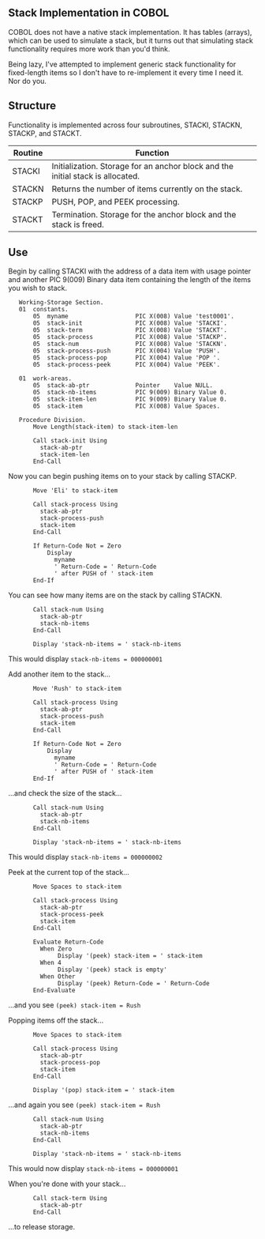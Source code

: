 ## Stack Implementation in COBOL

COBOL does not have a native stack implementation.  It has tables (arrays), which can be used to simulate a stack, but it turns out that simulating stack functionality requires more work than you'd think.

Being lazy, I've attempted to implement generic stack functionality for fixed-length items so I don't have to re-implement it every time I need it.  Nor do you.

## Structure

Functionality is implemented across four subroutines, STACKI, STACKN, STACKP, and STACKT.

| Routine | Function |
| ------- | -------- |
| STACKI | Initialization.  Storage for an anchor block and the initial stack is allocated. |
| STACKN | Returns the number of items currently on the stack. |
| STACKP | PUSH, POP, and PEEK processing. |
| STACKT | Termination.  Storage for the anchor block and the stack is freed. |

## Use

Begin by calling STACKI with the address of a data item with usage pointer and another PIC 9(009) Binary data item containing the length of the items you wish to stack.

       Working-Storage Section.
       01  constants.
           05  myname                   PIC X(008) Value 'test0001'.
           05  stack-init               PIC X(008) Value 'STACKI'.
           05  stack-term               PIC X(008) Value 'STACKT'.
           05  stack-process            PIC X(008) Value 'STACKP'.
           05  stack-num                PIC X(008) Value 'STACKN'.
           05  stack-process-push       PIC X(004) Value 'PUSH'.
           05  stack-process-pop        PIC X(004) Value 'POP '.
           05  stack-process-peek       PIC X(004) Value 'PEEK'.
           
       01  work-areas.
           05  stack-ab-ptr             Pointer    Value NULL.
           05  stack-nb-items           PIC 9(009) Binary Value 0.
           05  stack-item-len           PIC 9(009) Binary Value 0.
           05  stack-item               PIC X(008) Value Spaces.
           
       Procedure Division.
           Move Length(stack-item) to stack-item-len
           
           Call stack-init Using
             stack-ab-ptr
             stack-item-len
           End-Call
           
Now you can begin pushing items on to your stack by calling STACKP.

           Move 'Eli' to stack-item
           
           Call stack-process Using
             stack-ab-ptr
             stack-process-push
             stack-item
           End-Call
           
           If Return-Code Not = Zero
               Display
                 myname
                 ' Return-Code = ' Return-Code
                 ' after PUSH of ' stack-item
           End-If
           
You can see how many items are on the stack by calling STACKN.

           Call stack-num Using
             stack-ab-ptr
             stack-nb-items
           End-Call
           
           Display 'stack-nb-items = ' stack-nb-items
           
This would display `stack-nb-items = 000000001`

Add another item to the stack...

           Move 'Rush' to stack-item

           Call stack-process Using
             stack-ab-ptr
             stack-process-push
             stack-item
           End-Call
           
           If Return-Code Not = Zero
               Display
                 myname
                 ' Return-Code = ' Return-Code
                 ' after PUSH of ' stack-item
           End-If

...and check the size of the stack...

           Call stack-num Using
             stack-ab-ptr
             stack-nb-items
           End-Call
           
           Display 'stack-nb-items = ' stack-nb-items
           
This would display `stack-nb-items = 000000002`

Peek at the current top of the stack...

           Move Spaces to stack-item
           
           Call stack-process Using
             stack-ab-ptr
             stack-process-peek
             stack-item
           End-Call
           
           Evaluate Return-Code
             When Zero
                  Display '(peek) stack-item = ' stack-item
             When 4
                  Display '(peek) stack is empty'
             When Other
                  Display '(peek) Return-Code = ' Return-Code
           End-Evaluate

...and you see `(peek) stack-item = Rush`

Popping items off the stack...

           Move Spaces to stack-item
           
           Call stack-process Using
             stack-ab-ptr
             stack-process-pop
             stack-item
           End-Call
           
           Display '(pop) stack-item = ' stack-item
           
...and again you see `(peek) stack-item = Rush`

           Call stack-num Using
             stack-ab-ptr
             stack-nb-items
           End-Call
           
           Display 'stack-nb-items = ' stack-nb-items

This would now display `stack-nb-items = 000000001`

When you're done with your stack...

           Call stack-term Using
             stack-ab-ptr
           End-Call

...to release storage.

